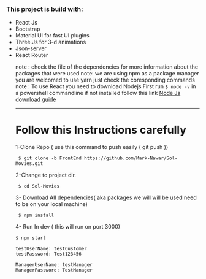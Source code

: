  <h3>This project is build with:</h3>
 <ul>
 <li>React Js
 <li>Bootstrap
 <li>Material UI for fast UI plugins
 <li>Three.Js for 3-d animations
 <li>Json-server
 <li>React Router
    
note : check the file of the dependencies for more information about the packages that were used
note: we are using npm as a package manager you are welcomed to use yarn just check the coresponding commands
note : To use React you need to download Nodejs First run ```$ node -v``` in a powershell commandline if not installed follow this link [Node Js download guide](https://nodejs.org/en/download/)

    
---
# Follow this Instructions carefully      
1-Clone Repo ( use this command to push easily ( git push ))
```
 $ git clone -b FrontEnd https://github.com/Mark-Nawar/Sol-Movies.git
```
2-Change to project dir.
```
 $ cd Sol-Movies
```
3- Download All dependencies( aka packages we will will be used need to be on your local machine)
```
 $ npm install
```
4- Run In dev ( this will run on port 3000)
```
$ npm start
```

```
testUserName: testCustomer
testPassword: Test123456

ManagerUserName: testManager
ManagerPassword: TestManager
```
